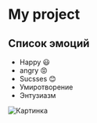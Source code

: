 # My project
## Список эмоций
* Happy :smiley:
* angry :rage:
* Sucsses :blush:
* Умиротворение
* Энтузиазм

![Картинка](https://secretmag.ru/thumb/1200x0/filters:quality(75):no_upscale()/imgs/2020/09/25/11/4136893/9c75054e68a6ff9604030c290b9d336cabd28ca5.jpg)